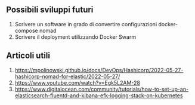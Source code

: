 ## Possibili sviluppi futuri

1. Scrivere un software in grado di convertire configurazioni docker-compose nomad
2. Scrivere il deployment utilizzando Docker Swarm

## Articoli utili

1. https://mpolinowski.github.io/docs/DevOps/Hashicorp/2022-05-27-hashicorp-nomad-for-elastic/2022-05-27/
2. https://www.youtube.com/watch?v=Egk5L2AM-28
3. https://www.digitalocean.com/community/tutorials/how-to-set-up-an-elasticsearch-fluentd-and-kibana-efk-logging-stack-on-kubernetes

